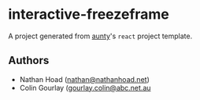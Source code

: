 # interactive-freezeframe

A project generated from [aunty](https://github.com/abcnews/aunty)'s `react` project template.

## Authors

- Nathan Hoad ([nathan@nathanhoad.net](mailto:nathan@nathanhoad.net))
- Colin Gourlay ([gourlay.colin@abc.net.au](mailto:gourlay.colin@abc.net.au)
